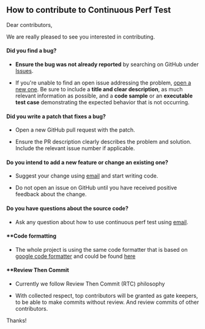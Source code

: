 ## How to contribute to Continuous Perf Test

Dear contributors,

We are really pleased to see you interested in contributing.


#### **Did you find a bug?**

* **Ensure the bug was not already reported** by searching on GitHub under [Issues](https://github.com/continuousperftest/agent-java/issues).

* If you're unable to find an open issue addressing the problem, [open a new one](https://github.com/continuousperftest/agent-java/issues/new). Be sure to include a **title and clear description**, as much relevant information as possible, and a **code sample** or an **executable test case** demonstrating the expected behavior that is not occurring.


#### **Did you write a patch that fixes a bug?**

* Open a new GitHub pull request with the patch.

* Ensure the PR description clearly describes the problem and solution. Include the relevant issue number if applicable.


#### **Do you intend to add a new feature or change an existing one?**

* Suggest your change using [email](oleg.strunevskiy@gmail.com) and start writing code.

* Do not open an issue on GitHub until you have received positive feedback about the change.


#### **Do you have questions about the source code?**

* Ask any question about how to use continuous perf test using [email](oleg.strunevskiy@gmail.com).


#### **Code formatting

* The whole project is using the same code formatter that is based on [google code formatter](https://github.com/google/google-java-format) and could be found [here](https://github.com/continuousperftest/continuousperftest/tree/master/formatting-profile)


#### **Review Then Commit

* Currently we follow Review Then Commit (RTC) philosophy

* With collected respect, top contributors will be granted as gate keepers, to be able to make commits without review. And review commits of other contributors.


Thanks!